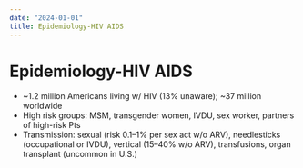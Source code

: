 ```yaml
---
date: "2024-01-01"
title: Epidemiology-HIV AIDS
---
```


# Epidemiology-HIV AIDS
* ~1.2 million Americans living w/ HIV (13% unaware); ~37 million worldwide
* High risk groups: MSM, transgender women, IVDU, sex worker, partners of high-risk Pts
* Transmission: sexual (risk 0.1–1% per sex act w/o ARV), needlesticks (occupational or IVDU), vertical (15–40% w/o ARV), transfusions, organ transplant (uncommon in U.S.)
